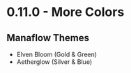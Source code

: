 # 0.11.0 - More Colors

## Manaflow Themes
- Elven Bloom (Gold & Green)
- Aetherglow (Silver & Blue)